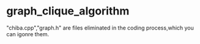 # graph_clique_algorithm
"chiba.cpp","graph.h" are files eliminated in the coding process,which you can igonre them.
